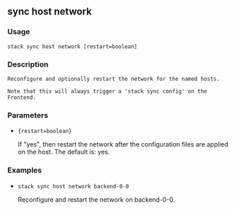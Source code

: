 ## sync host network

### Usage

`stack sync host network [restart=boolean]`

### Description


	Reconfigure and optionally restart the network for the named hosts.

	Note that this will always trigger a 'stack sync config' on the Frontend.

	

### Parameters
* `{restart=boolean}`

   If "yes", then restart the network after the configuration files are
	applied on the host.
	The default is: yes.

### Examples

* `stack sync host network backend-0-0`

   Reconfigure and restart the network on backend-0-0.




